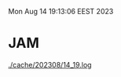 Mon Aug 14 19:13:06 EEST 2023
# JAM
<a href='./cache/202308/14_19.log'>./cache/202308/14_19.log</a>

